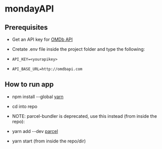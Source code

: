 # mondayAPI

## Prerequisites
- Get an API key for [OMDb API](https://www.omdbapi.com/)

- Cretate .env file inside the project folder and type the following:

- ```API_KEY=<yourapikey>```
- ```API_BASE_URL=http://omdbapi.com```

## How to run app
- npm install --global [yarn](https://classic.yarnpkg.com/lang/en/docs/install/#mac-stable)

- cd into repo

- NOTE: parcel-bundler is deprecated, use this instead (from inside the repo):

- yarn add --dev [parcel](https://parceljs.org/getting-started/webapp/)

- yarn start (from inside the repo/dir)

